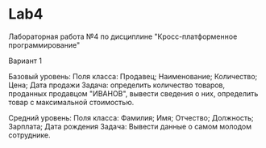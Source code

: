 # Lab4
Лабораторная работа №4 по дисциплине "Кросс-платформенное программирование"

Вариант 1

Базовый уровень:
Поля класса:
Продавец;
Наименование;
Количество;
Цена;
Дата продажи
Задача: определить количество товаров, проданных продавцом "ИВАНОВ", вывести сведения о них, определить товар с максимальной стоимостью.


Средний уровень:
Поля класса:
Фамилия;
Имя;
Отчество;
Должность;
Зарплата;
Дата рождения
Задача: Вывести данные о самом молодом сотруднике.


